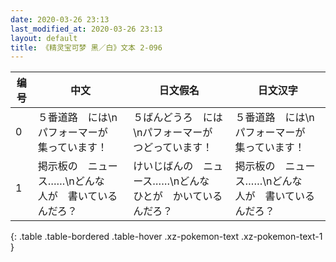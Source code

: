 ```yaml
---
date: 2020-03-26 23:13
last_modified_at: 2020-03-26 23:13
layout: default
title: 《精灵宝可梦 黑／白》文本 2-096
---
```

| 编号 | 中文 | 日文假名 | 日文汉字 |
| ---- | ---- | ---- | --- |
| 0 | ５番道路　には\nパフォーマーが　集っています！ | ５ばんどうろ　には\nパフォーマーが　つどっています！ | ５番道路　には\nパフォーマーが　集っています！ |
| 1 | 掲示板の　ニュース……\nどんな　人が　書いているんだろ？ | けいじばんの　ニュース……\nどんな　ひとが　かいているんだろ？ | 掲示板の　ニュース……\nどんな　人が　書いているんだろ？ |
{: .table .table-bordered .table-hover .xz-pokemon-text .xz-pokemon-text-1 }